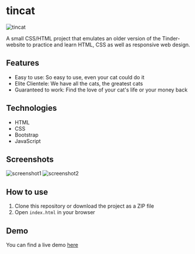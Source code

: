 # tincat

![tincat](https://your_image_link_here.png)

A small CSS/HTML project that emulates an older version of the Tinder-website to practice and learn HTML, CSS as well as responsive web design.

## Features

- Easy to use: So easy to use, even your cat could do it
- Elite Clientele: We have all the cats, the greatest cats
- Guaranteed to work: Find the love of your cat's life or your money back

## Technologies

- HTML
- CSS
- Bootstrap
- JavaScript

## Screenshots

![screenshot1](https://your_screenshot_link_here.png)
![screenshot2](https://your_screenshot_link_here.png)

## How to use

1. Clone this repository or download the project as a ZIP file
2. Open `index.html` in your browser

## Demo

You can find a live demo [here](https://your_live_demo_link_here)

